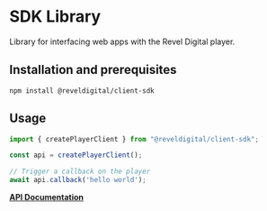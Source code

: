 # SDK Library

Library for interfacing web apps with the Revel Digital player.

## Installation and prerequisites

```
npm install @reveldigital/client-sdk
```

## Usage

```javascript
import { createPlayerClient } from "@reveldigital/client-sdk";

const api = createPlayerClient();

// Trigger a callback on the player
await api.callback('hello world');
```

 [**API Documentation**](globals.md)